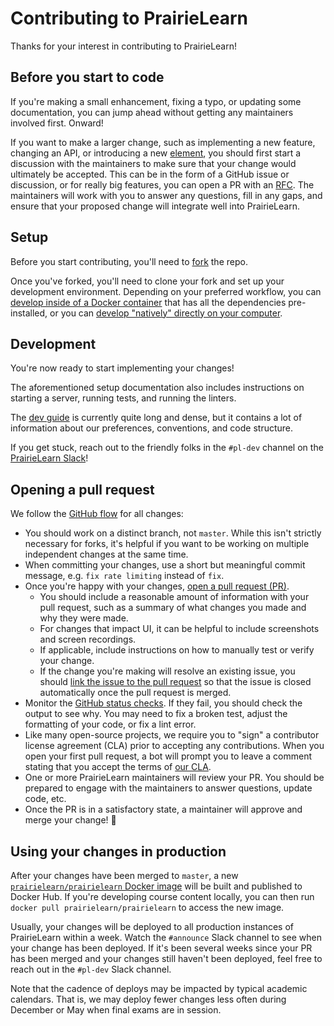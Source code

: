 # Contributing to PrairieLearn

Thanks for your interest in contributing to PrairieLearn!

## Before you start to code

If you're making a small enhancement, fixing a typo, or updating some documentation, you can jump ahead without getting any maintainers involved first. Onward!

If you want to make a larger change, such as implementing a new feature, changing an API, or introducing a new [element](./docs/elements.md), you should first start a discussion with the maintainers to make sure that your change would ultimately be accepted. This can be in the form of a GitHub issue or discussion, or for really big features, you can open a PR with an [RFC](./rfcs/). The maintainers will work with you to answer any questions, fill in any gaps, and ensure that your proposed change will integrate well into PrairieLearn.

## Setup

Before you start contributing, you'll need to [fork](https://docs.github.com/en/get-started/quickstart/fork-a-repo) the repo.

Once you've forked, you'll need to clone your fork and set up your development environment. Depending on your preferred workflow, you can [develop inside of a Docker container](./docs/installingLocal.md) that has all the dependencies pre-installed, or you can [develop "natively" directly on your computer](./docs/installingNative.md).

## Development

You're now ready to start implementing your changes!

The aforementioned setup documentation also includes instructions on starting a server, running tests, and running the linters.

The [dev guide](./docs/dev-guide.md) is currently quite long and dense, but it contains a lot of information about our preferences, conventions, and code structure.

If you get stuck, reach out to the friendly folks in the `#pl-dev` channel on the [PrairieLearn Slack](https://go.illinois.edu/PrairieLearnSlack)!

## Opening a pull request

We follow the [GitHub flow](https://docs.github.com/en/get-started/quickstart/github-flow) for all changes:

- You should work on a distinct branch, not `master`. While this isn't strictly necessary for forks, it's helpful if you want to be working on multiple independent changes at the same time.
- When committing your changes, use a short but meaningful commit message, e.g. `fix rate limiting` instead of `fix`.
- Once you're happy with your changes, [open a pull request (PR)](https://docs.github.com/en/articles/creating-a-pull-request).
  - You should include a reasonable amount of information with your pull request, such as a summary of what changes you made and why they were made.
  - For changes that impact UI, it can be helpful to include screenshots and screen recordings.
  - If applicable, include instructions on how to manually test or verify your change.
  - If the change you're making will resolve an existing issue, you should [link the issue to the pull request](https://docs.github.com/en/github/managing-your-work-on-github/linking-a-pull-request-to-an-issue) so that the issue is closed automatically once the pull request is merged.
- Monitor the [GitHub status checks](https://docs.github.com/en/pull-requests/collaborating-with-pull-requests/collaborating-on-repositories-with-code-quality-features/about-status-checks). If they fail, you should check the output to see why. You may need to fix a broken test, adjust the formatting of your code, or fix a lint error.
- Like many open-source projects, we require you to "sign" a contributor license agreement (CLA) prior to accepting any contributions. When you open your first pull request, a bot will prompt you to leave a comment stating that you accept the terms of [our CLA](https://github.com/PrairieLearn/cla).
- One or more PrairieLearn maintainers will review your PR. You should be prepared to engage with the maintainers to answer questions, update code, etc.
- Once the PR is in a satisfactory state, a maintainer will approve and merge your change! :tada:

## Using your changes in production

After your changes have been merged to `master`, a new [`prairielearn/prairielearn` Docker image](https://hub.docker.com/r/prairielearn/prairielearn) will be built and published to Docker Hub. If you're developing course content locally, you can then run `docker pull prairielearn/prairielearn` to access the new image.

Usually, your changes will be deployed to all production instances of PrairieLearn within a week. Watch the `#announce` Slack channel to see when your change has been deployed. If it's been several weeks since your PR has been merged and your changes still haven't been deployed, feel free to reach out in the `#pl-dev` Slack channel.

Note that the cadence of deploys may be impacted by typical academic calendars. That is, we may deploy fewer changes less often during December or May when final exams are in session.
